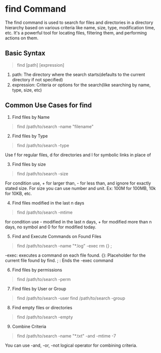 # find Command

The find command is used to search for files and directories in a directory hierarchy based on various criteria like name, size, type, modification time, etc. It's a powerful tool for locating files, filtering them, and performing actions on them.

## Basic Syntax

> find [path] [expression]

1. path: The directory where the search starts(defaults to the current directory if not specified)
2. expression: Criteria or options for the search(like searching by name, type, size, etc)

## Common Use Cases for find

1. Find files by Name

> find /path/to/search -name "filename"

2. Find files by Type

> find /path/to/search -type <file-type>

Use f for regular files, d for directories and l for symbolic links in place of <file-type>

3. Find files by size

> find /path/to/search -size <condition><size>

For condition use, + for larger than, - for less than, and ignore for exactly stated size.
For size you can use number and unit. Ex: 100M for 100MB, 10k for 10KB, etc.

4. Find files modified in the last n days

> find /path/to/search -mtime <condition><time-in-days>

for condition use - modified in the last n days, + for modified more than n days, no symbol and 0 for <time-in-days> for modified today.

5. Find and Execute Commands on Found Files

> find /path/to/search -name "\*.log" -exec rm {} \;

-exec: executes a command on each file found.
{}: Placeholder for the current file found by find.
\; : Ends the -exec command

6. Find files by permissions

> find /path/to/search -perm <permission-number>

7. Find files by User or Group

> find /path/to/search -user <user>
> find /path/to/search -group <groupname>

8. Find empty files or directories

> find /path/to/search -empty

9. Combine Criteria

> find /path/to/search -name "\*.txt" -and -mtime -7

You can use -and, -or, -not logical operator for combining criteria.

